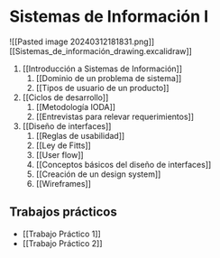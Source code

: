 # Sistemas de Información I

![[Pasted image 20240312181831.png]]
[[Sistemas_de_información_drawing.excalidraw]]


1. [[Introducción a Sistemas de Información]]
	1. [[Dominio de un problema de sistema]]
	2. [[Tipos de usuario de un producto]]
2. [[Ciclos de desarrollo]]
	1. [[Metodología IODA]]
	2. [[Entrevistas para relevar requerimientos]]
3. [[Diseño de interfaces]]
	1. [[Reglas de usabilidad]]
	2. [[Ley de Fitts]]
	3. [[User flow]]
	4. [[Conceptos básicos del diseño de interfaces]]
	5. [[Creación de un design system]]
	6. [[Wireframes]]

## Trabajos prácticos

- [[Trabajo Práctico 1]]
- [[Trabajo Práctico 2]]